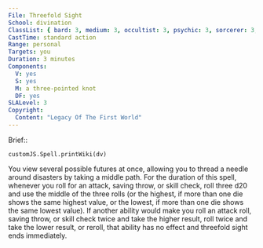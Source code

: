 ```yaml
---
File: Threefold Sight
School: divination
ClassList: { bard: 3, medium: 3, occultist: 3, psychic: 3, sorcerer: 3, wizard: 3, witch: 3 }
CastTime: standard action
Range: personal
Targets: you
Duration: 3 minutes
Components:
  V: yes
  S: yes
  M: a three-pointed knot
  DF: yes
SLALevel: 3
Copyright:
  Content: "Legacy Of The First World"
---
```

Brief:: 

```dataviewjs
customJS.Spell.printWiki(dv)
```

You view several possible futures at once, allowing you to thread a needle around disasters by taking a middle path. For the duration of this spell, whenever you roll for an attack, saving throw, or skill check, roll three d20 and use the middle of the three rolls (or the highest, if more than one die shows the same highest value, or the lowest, if more than one die shows the same lowest value). If another ability would make you roll an attack roll, saving throw, or skill check twice and take the higher result, roll twice and take the lower result, or reroll, that ability has no effect and threefold sight ends immediately.
